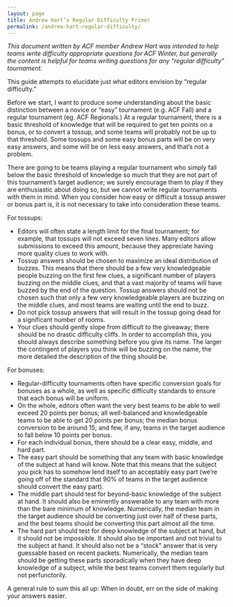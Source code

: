 ```yaml
---
layout: page
title: Andrew Hart’s Regular Difficulty Primer
permalink: /andrew-hart-regular-difficulty/
---
```

*This document written by ACF member Andrew Hart was intended to help teams write difficulty appropriate questions for ACF Winter, but generally the content is helpful for teams writing questions for any “regular difficulty” tournament.*

This guide attempts to elucidate just what editors envision by “regular difficulty.”

Before we start, I want to produce some understanding about the basic distinction between a novice or “easy” tournament (e.g. ACF Fall) and a regular tournament (eg. ACF Regionals.) At a regular tournament, there is a basic threshold of knowledge that will be required to get ten points on a bonus, or to convert a tossup, and some teams will probably not be up to that threshold. Some tossups and some easy bonus parts will be on very easy answers, and some will be on less easy answers, and that’s not a problem.

There are going to be teams playing a regular tournament who simply fall below the basic threshold of knowledge so much that they are not part of this tournament’s target audience; we surely encourage them to play if they are enthusiastic about doing so, but we cannot write regular tournaments with them in mind. When you consider how easy or difficult a tossup answer or bonus part is, it is not necessary to take into consideration these teams.

For tossups:

- Editors will often state a length limit for the final tournament; for example, that tossups will not exceed seven lines. Many editors allow submissions to exceed this amount, because they appreciate having more quality clues to work with.
- Tossup answers should be chosen to maximize an ideal distribution of buzzes. This means that there should be a few very knowledgeable people buzzing on the first few clues, a significant number of players buzzing on the middle clues, and that a vast majority of teams will have buzzed by the end of the question. Tossup answers should not be chosen such that only a few very knowledgeable players are buzzing on the middle clues, and most teams are waiting until the end to buzz.
- Do not pick tossup answers that will result in the tossup going dead for a significant number of rooms.
- Your clues should gently slope from difficult to the giveaway; there should be no drastic difficulty cliffs. In order to accomplish this, you should always describe something before you give its name. The larger the contingent of players you think will be buzzing on the name, the more detailed the description of the thing should be.

For bonuses:

- Regular-difficulty tournaments often have specific conversion goals for bonuses as a whole, as well as specific difficulty standards to ensure that each bonus will be uniform.
- On the whole, editors often want the very best teams to be able to well exceed 20 points per bonus; all well-balanced and knowledgeable teams to be able to get 20 points per bonus; the median bonus conversion to be around 15; and few, if any, teams in the target audience to fall below 10 points per bonus.
- For each individual bonus, there should be a clear easy, middle, and hard part.
- The easy part should be something that any team with basic knowledge of the subject at hand will know. Note that this means that the subject you pick has to somehow lend itself to an acceptably easy part (we’re going off of the standard that 90% of teams in the target audience should convert the easy part).
- The middle part should test for beyond-basic knowledge of the subject at hand. It should also be eminently answerable to any team with more than the bare minimum of knowledge. Numerically, the median team in the target audience should be converting just over half of these parts, and the best teams should be converting this part almost all the time.
- The hard part should test for deep knowledge of the subject at hand, but it should not be impossible. It should also be important and not trivial to the subject at hand. It should also not be a “stock” answer that is very guessable based on recent packets. Numerically, the median team should be getting these parts sporadically when they have deep knowledge of a subject, while the best teams convert them regularly but not perfunctorily.

A general rule to sum this all up: When in doubt, err on the side of making your answers easier.